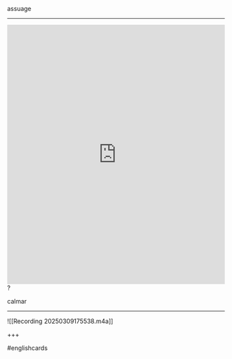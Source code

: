 assuage
___
<iframe src="https://youglish.com/pronounce/assuage/english" style="width:100%; height:600px;" frameborder="0"></iframe>
?

calmar
___

![[Recording 20250309175538.m4a]]
<!--SR:!2025-03-21,8,250-->
+++

#englishcards